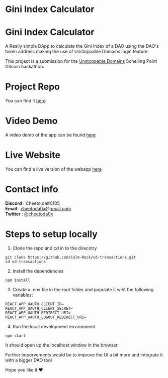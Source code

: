 
# Gini Index Calculator

# Gini Index Calculator
A Really simple DApp to calculate the Gini Index of a DAO using the DAO's token address making the use of Unstoppable Domains login feature.

This project is a submission for the [Unstoppable Domains](https://gitcoin.co/issue/unstoppabledomains/gitcoin-bounties/4/100027487) Schelling Point Gitcoin hackathon.

# Project Repo
You can find it [here](https://github.com/Calm-Rock/ud-gini-index)

# Video Demo
A video demo of the app can be found [here](https://youtu.be/-LQk7HozBos)

# Live Website
You can find a live version of the webapp [here](https://ud-gini-index.vercel.app/)

# Contact info
**Discord** : Cheeto.da#0105 <br>
**Email** : cheetoda0x@gmail.com <br>
**Twitter** : [@cheetoda0x](https://twitter.com/cheetoda0x) <br>

# Steps to setup locally

1. Clone the repo and cd in to the direcotry
``` 
git clone https://github.com/Calm-Rock/ud-transactions.git
cd ud-transactions
```
2. Install the dependencies
``` 
npm install

```
3. Create a .env file in the root folder and populate it wiht the following variables:
```
REACT_APP_UAUTH_CLIENT_ID=
REACT_APP_UAUTH_CLIENT_SECRET=
REACT_APP_UAUTH_REDIRECT_URI=
REACT_APP_UAUTH_LOGOUT_REDIRECT_URI=
```
4. Run the local development environment
```
npm start
```
It should open up the localhost window in the browser.

Further imporvements would be to improve the UI a bit more and integrate it with a bigger DAO tool

Hope you like it ❤️
